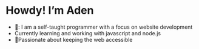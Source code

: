 # Howdy! I’m Aden

- 👋: I am a self-taught programmer with a focus on website development
- Currently learning and working with javascript and node.js
- 🩷Passionate about keeping the web accessible
 

<!---
salafemder/salafemder is a ✨ special ✨ repository because its `README.md` (this file) appears on your GitHub profile.
You can click the Preview link to take a look at your changes.
--->
